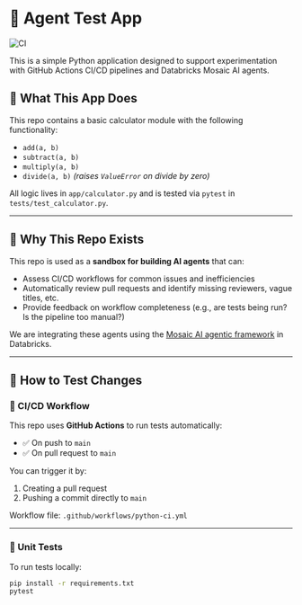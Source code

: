 # 🧪 Agent Test App

![CI](https://github.com/BlueprintTechnologies/agent-test-app-1/actions/workflows/python-ci.yml/badge.svg)

This is a simple Python application designed to support experimentation with GitHub Actions CI/CD pipelines and Databricks Mosaic AI agents.

## 🧰 What This App Does

This repo contains a basic calculator module with the following functionality:

- `add(a, b)`
- `subtract(a, b)`
- `multiply(a, b)`
- `divide(a, b)` *(raises `ValueError` on divide by zero)*

All logic lives in `app/calculator.py` and is tested via `pytest` in `tests/test_calculator.py`.

---

## 🧠 Why This Repo Exists

This repo is used as a **sandbox for building AI agents** that can:

- Assess CI/CD workflows for common issues and inefficiencies
- Automatically review pull requests and identify missing reviewers, vague titles, etc.
- Provide feedback on workflow completeness (e.g., are tests being run? Is the pipeline too manual?)

We are integrating these agents using the [Mosaic AI agentic framework](https://learn.microsoft.com/en-us/azure/databricks/generative-ai/tutorials/agent-framework-notebook) in Databricks.

---

## 🚦 How to Test Changes

### 🧪 CI/CD Workflow

This repo uses **GitHub Actions** to run tests automatically:

- ✅ On push to `main`
- ✅ On pull request to `main`

You can trigger it by:
1. Creating a pull request
2. Pushing a commit directly to `main`

Workflow file: `.github/workflows/python-ci.yml`

---

### 🧪 Unit Tests

To run tests locally:

```bash
pip install -r requirements.txt
pytest